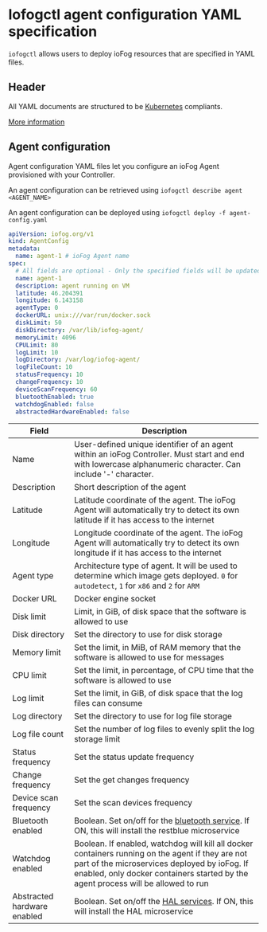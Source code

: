 # Iofogctl agent configuration YAML specification

`iofogctl` allows users to deploy ioFog resources that are specified in YAML files.

## Header

All YAML documents are structured to be [Kubernetes](https://kubernetes.io/) compliants.

[More information](../iofogctl/header.html)

## Agent configuration

Agent configuration YAML files let you configure an ioFog Agent provisioned with your Controller.

An agent configuration can be retrieved using `iofogctl describe agent <AGENT_NAME>`

An agent configuration can be deployed using `iofogctl deploy -f agent-config.yaml`

```yaml
apiVersion: iofog.org/v1
kind: AgentConfig
metadata:
  name: agent-1 # ioFog Agent name
spec:
  # All fields are optional - Only the specified fields will be updated
  name: agent-1
  description: agent running on VM
  latitude: 46.204391
  longitude: 6.143158
  agentType: 0
  dockerURL: unix:///var/run/docker.sock
  diskLimit: 50
  diskDirectory: /var/lib/iofog-agent/
  memoryLimit: 4096
  CPULimit: 80
  logLimit: 10
  logDirectory: /var/log/iofog-agent/
  logFileCount: 10
  statusFrequency: 10
  changeFrequency: 10
  deviceScanFrequency: 60
  bluetoothEnabled: true
  watchdogEnabled: false
  abstractedHardwareEnabled: false
```

| Field                       | Description                                                                                                                                                                                                                            |
| --------------------------- | -------------------------------------------------------------------------------------------------------------------------------------------------------------------------------------------------------------------------------------- |
| Name                        | User-defined unique identifier of an agent within an ioFog Controller. Must start and end with lowercase alphanumeric character. Can include '-' character.                                                                            |
| Description                 | Short description of the agent                                                                                                                                                                                                         |
| Latitude                    | Latitude coordinate of the agent. The ioFog Agent will automatically try to detect its own latitude if it has access to the internet                                                                                                   |
| Longitude                   | Longitude coordinate of the agent. The ioFog Agent will automatically try to detect its own longitude if it has access to the internet                                                                                                 |
| Agent type                  | Architecture type of agent. It will be used to determine which image gets deployed. `0` for `autodetect`, `1` for `x86` and `2` for `ARM`                                                                                              |
| Docker URL                  | Docker engine socket                                                                                                                                                                                                                   |
| Disk limit                  | Limit, in GiB, of disk space that the software is allowed to use                                                                                                                                                                       |
| Disk directory              | Set the directory to use for disk storage                                                                                                                                                                                              |
| Memory limit                | Set the limit, in MiB, of RAM memory that the software is allowed to use for messages                                                                                                                                                  |
| CPU limit                   | Set the limit, in percentage, of CPU time that the software is allowed to use                                                                                                                                                          |
| Log limit                   | Set the limit, in GiB, of disk space that the log files can consume                                                                                                                                                                    |
| Log directory               | Set the directory to use for log file storage                                                                                                                                                                                          |
| Log file count              | Set the number of log files to evenly split the log storage limit                                                                                                                                                                      |
| Status frequency            | Set the status update frequency                                                                                                                                                                                                        |
| Change frequency            | Set the get changes frequency                                                                                                                                                                                                          |
| Device scan frequency       | Set the scan devices frequency                                                                                                                                                                                                         |
| Bluetooth enabled           | Boolean. Set on/off for the [bluetooth service](../microservice-catalog/using-system-microservices/rest-blue.html). If ON, this will install the restblue microservice                                                                 |
| Watchdog enabled            | Boolean. If enabled, watchdog will kill all docker containers running on the agent if they are not part of the microservices deployed by ioFog. If enabled, only docker containers started by the agent process will be allowed to run |
| Abstracted hardware enabled | Boolean. Set on/off the [HAL services](../microservice-catalog/using-system-microservices/hal.html). If ON, this will install the HAL microservice                                                                                     |
